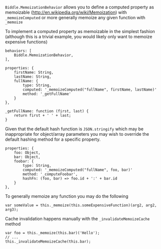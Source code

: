 `Biddle.MemoizationBehavior` allows you to define a computed property
as memoizable (http://en.wikipedia.org/wiki/Memoization) with `_memoizeComputed`
or more generally memoize any given function with `_memoize`

To implement a computed property as memoizable in the simplest fashion (although
this is a trivial example, you would likely only want to memoize expensive functions)

    behaviors: [
        Biddle.MemoizationBehavior,
    ],

    properties: {
        firstName: String,
        lastName: String,
        fullName: {
            type: String,
            computed: '_memoizeComputed("fullName", firstName, lastName)'
            method: '_getFullName'
        }
    },

    _getFullName: function (first, last) {
        return first + ' ' + last;
    }

Given that the default hash function is `JSON.stringify` which may be inappropriate
for object/array parameters you may wish to override the default hashing method
for a specific property.

    properties: {
        foo: Object,
        bar: Object,
        foobar: {
            type: String,
            computed: '_memoizeComputed("fullName", foo, bar)'
            method: '_computeFoobar',
            hashFn: (foo, bar) => foo.id + ':' + bar.id
        }
    },

To generally memoize any function you may do the following

    var someValue = this._memoize(this.someExpensiveFunction)(arg2, arg2, arg3);

Cache invalidation happens manually with the `_invalidateMemoizeCache` method

    var foo = this._memoize(this.bar)('Hello');
    // ...
    this._invalidateMemoizeCache(this.bar);


